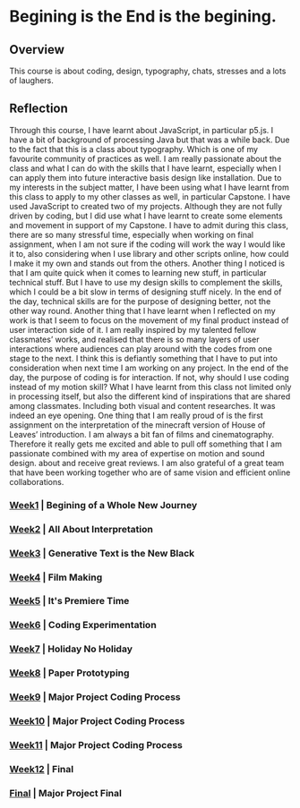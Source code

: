 # Begining is the End is the begining. 
## Overview 

This course is about coding, design, typography, chats, stresses and a lots of laughers. 

## Reflection

Through this course, I have learnt about JavaScript, in particular p5.js. I have a bit of background of processing Java but that was a while back. Due to the fact that this is a class about typography. Which is one of my favourite community of practices as well. I am really passionate about the class and what I can do with the skills that I have learnt, especially when I can apply them into future interactive basis design like installation. Due to my interests in the subject matter, I have been using what I have learnt from this class to apply to my other classes as well, in particular Capstone. I have used JavaScript to created two of my projects. Although they are not fully driven by coding, but I did use what I have learnt to create some elements and movement in support of my Capstone. I have to admit during this class, there are so many stressful time, especially when working on final assignment, when I am not sure if the coding will work the way I would like it to, also considering when I use library and other scripts online, how could I make it my own and stands out from the others. Another thing I noticed is that I am quite quick when it comes to learning new stuff, in particular technical stuff. But I have to use my design skills to complement the skills, which I could be a bit slow in terms of designing stuff nicely. In the end of the day, technical skills are for the purpose of designing better, not the other way round. Another thing that I have learnt when I reflected on my work is that I seem to focus on the movement of my final product instead of user interaction side of it. I am really inspired by my talented fellow classmates’ works, and realised that there is so many layers of user interactions where audiences can play around with the codes from one stage to the next. I think this is defiantly something that I have to put into consideration when next time I am working on any project. In the end of the day, the purpose of coding is for interaction. If not, why should I use coding instead of my motion skill? What I have learnt from this class not limited only in processing itself, but also the different kind of inspirations that are shared among classmates. Including both visual and content researches. It was indeed an eye opening. One thing that I am really proud of is the first assignment on the interpretation of the minecraft version of House of Leaves’ introduction. I am always a bit fan of films and cinematography. Therefore it really gets me excited and able to pull off something that I am passionate combined with my area of expertise on motion and sound design. about and receive great reviews. I am also grateful of a great team that have been working together who are of same vision and efficient online collaborations.

### [Week1](https://github.com/WWsiyang/CODEWORD/tree/master/SKO/Week_01) | Begining of a Whole New Journey

### [Week2](https://github.com/WWsiyang/CODEWORD/tree/master/SKO/Week_02) | All About Interpretation

### [Week3](https://github.com/WWsiyang/CODEWORD/tree/master/SKO/Week_03) | Generative Text is the New Black

### [Week4](https://github.com/WWsiyang/CODEWORD/tree/master/SKO/Week_04) | Film Making

### [Week5](https://github.com/WWsiyang/CODEWORD/tree/master/SKO/Week_05) | It's Premiere Time

### [Week6](https://github.com/WWsiyang/CODEWORD/tree/master/SKO/Week_06) | Coding Experimentation

### [Week7](https://github.com/WWsiyang/CODEWORD/tree/master/SKO/Week_07) | Holiday No Holiday

### [Week8](https://github.com/WWsiyang/CODEWORD/tree/master/SKO/Week_08) | Paper Prototyping

### [Week9](https://github.com/WWsiyang/CODEWORD/tree/master/SKO/Week_09) | Major Project Coding Process

### [Week10](https://github.com/WWsiyang/CODEWORD/tree/master/SKO/Week_10) | Major Project Coding Process

### [Week11](https://github.com/WWsiyang/CODEWORD/tree/master/SKO/Week_11) | Major Project Coding Process

### [Week12](https://github.com/WWsiyang/CODEWORD/tree/master/SKO/Week_12) | Final

### [Final](https://wwsiyang.github.io/CODEWORD/SKO/Final_Assignment/Textparticle_151020_rain_1/) | Major Project Final
